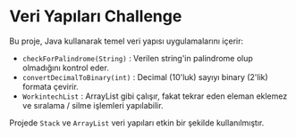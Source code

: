 # Veri Yapıları Challenge

Bu proje, Java kullanarak temel veri yapısı uygulamalarını içerir:

- `checkForPalindrome(String)` : Verilen string'in palindrome olup olmadığını kontrol eder.
- `convertDecimalToBinary(int)` : Decimal (10'luk) sayıyı binary (2'lik) formata çevirir.
- `WorkintechList` : ArrayList gibi çalışır, fakat tekrar eden eleman eklemez ve sıralama / silme işlemleri yapılabilir.

Projede `Stack` ve `ArrayList` veri yapıları etkin bir şekilde kullanılmıştır.
